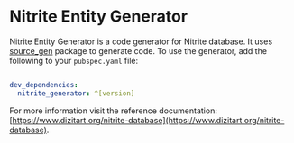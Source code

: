 # Nitrite Entity Generator

Nitrite Entity Generator is a code generator for Nitrite database. It uses [source_gen](https://pub.dev/packages/source_gen) package to generate code. To use the generator, add the following to your `pubspec.yaml` file:

```yaml

dev_dependencies:
  nitrite_generator: ^[version]

```

For more information visit the reference documentation: [https://www.dizitart.org/nitrite-database](https://www.dizitart.org/nitrite-database).